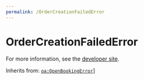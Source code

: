 ```yaml
---
permalink: /OrderCreationFailedError
---
```


# OrderCreationFailedError


For more information, see the [developer site](https://developer.openactive.io/data-model/types/ordercreationfailederror).

Inherits from: [`oa:OpenBookingError`](https://openactive.io/OpenBookingError)]

